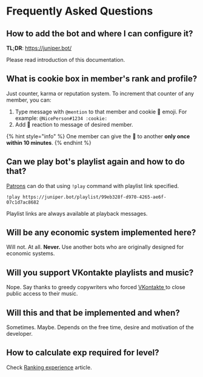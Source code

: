 # Frequently Asked Questions

## How to add the bot and where I can configure it?

**TL;DR**: [https://juniper.bot/ ](https://juniper.bot/)

 Please read introduction of this documentation.

## What is cookie box in member's rank and profile?

Just counter, karma or reputation system. To increment that counter of any member, you can:

1. Type message with `@mention` to that member and cookie 🍪 emoji. For example: `@NicePerson#1234 :cookie:`
2. Add 🍪 reaction to message of desired member.

{% hint style="info" %}
 One member can give the 🍪 to another **only once within 10 minutes**.
{% endhint %}

## Can we play bot's playlist again and how to do that?

 [Patrons](https://juniper.bot/donate) can do that using `!play` command with playlist link specified.

```
!play https://juniper.bot/playlist/99eb328f-d970-4265-ae6f-07c1d7ac8682
```

Playlist links are always available at playback messages.

## Will be any economic system implemented here?

Will not. At all. **Never.** Use another bots who are originally designed for economic systems.

## Will you support VKontakte playlists and music?

 Nope. Say thanks to greedy copywriters who forced [VKontakte ](https://vk.com/) to close public access to their music.

## Will this and that be implemented and when?

Sometimes. Maybe. Depends on the free time, desire and motivation of the developer.

## How to calculate exp required for level?

Check [Ranking experience](ranking-exp.md) article.



